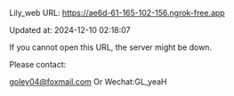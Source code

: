 Lily_web URL: https://ae6d-61-165-102-156.ngrok-free.app

Updated at: 2024-12-10 02:18:07

If you cannot open this URL, the server might be down.

Please contact: 

goley04@foxmail.com Or Wechat:GL_yeaH